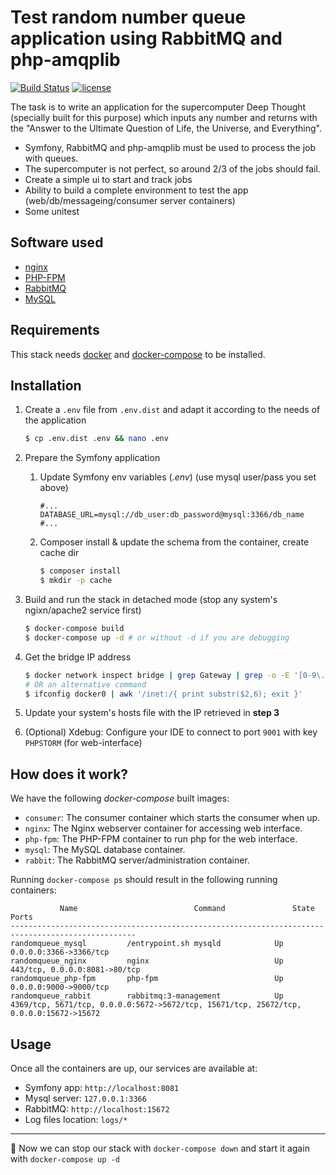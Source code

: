 # Test random number queue application using RabbitMQ and php-amqplib

[![Build Status](https://travis-ci.org/gtgt/randomqueue.svg?branch=master&style=flat-square)](https://travis-ci.org/gtgt/randomqueue)
[![license](https://img.shields.io/github/license/mashape/apistatus.svg?style=flat-square)](LICENSE)

The task is to write an application for the supercomputer Deep Thought (specially built for this purpose) which inputs any number and returns with the "Answer to the Ultimate Question of Life, the Universe, and Everything".

* Symfony, RabbitMQ and php-amqplib must be used to process the job with queues.
* The supercomputer is not perfect, so around 2/3 of the jobs should fail.
* Create a simple ui to start and track jobs
* Ability to build a complete environment to test the app  (web/db/messageing/consumer server containers)
* Some unitest

## Software used

* [nginx](https://nginx.org/)
* [PHP-FPM](https://php-fpm.org/)
* [RabbitMQ](https://www.rabbitmq.com/)
* [MySQL](https://www.mysql.com/)

## Requirements

This stack needs [docker](https://www.docker.com/) and [docker-compose](https://docs.docker.com/compose/) to be installed.

## Installation

1. Create a `.env` file from `.env.dist` and adapt it according to the needs of the application

    ```sh
    $ cp .env.dist .env && nano .env
    ```
2. Prepare the Symfony application
    1. Update Symfony env variables (*.env*) (use mysql user/pass you set above)

        ```
        #...
        DATABASE_URL=mysql://db_user:db_password@mysql:3366/db_name
        #...
        ```

    2. Composer install & update the schema from the container, create cache dir

        ```sh
        $ composer install
        $ mkdir -p cache
        ```
3. Build and run the stack in detached mode (stop any system's ngixn/apache2 service first)

    ```sh
    $ docker-compose build
    $ docker-compose up -d # or without -d if you are debugging 
    ```

4. Get the bridge IP address

    ```sh
    $ docker network inspect bridge | grep Gateway | grep -o -E '[0-9\.]+'
    # OR an alternative command
    $ ifconfig docker0 | awk '/inet:/{ print substr($2,6); exit }'
    ```

5. Update your system's hosts file with the IP retrieved in **step 3**
6. (Optional) Xdebug: Configure your IDE to connect to port `9001` with key `PHPSTORM` (for web-interface)

## How does it work?

We have the following *docker-compose* built images:

* `consumer`: The consumer container which starts the consumer when up.
* `nginx`: The Nginx webserver container for accessing web interface.
* `php-fpm`: The PHP-FPM container to run php for the web interface.
* `mysql`: The MySQL database container.
* `rabbit`: The RabbitMQ server/administration container.

Running `docker-compose ps` should result in the following running containers:

```
           Name                          Command               State              Ports
--------------------------------------------------------------------------------------------------
randomqueue_mysql         /entrypoint.sh mysqld            Up      0.0.0.0:3366->3366/tcp
randomqueue_nginx         nginx                            Up      443/tcp, 0.0.0.0:8081->80/tcp
randomqueue_php-fpm       php-fpm                          Up      0.0.0.0:9000->9000/tcp
randomqueue_rabbit        rabbitmq:3-management            Up      4369/tcp, 5671/tcp, 0.0.0.0:5672->5672/tcp, 15671/tcp, 25672/tcp, 0.0.0.0:15672->15672
```

## Usage

Once all the containers are up, our services are available at:

* Symfony app: `http://localhost:8081`
* Mysql server: `127.0.0.1:3366`
* RabbitMQ: `http://localhost:15672`
* Log files location: `logs/*`
---

:tada: Now we can stop our stack with `docker-compose down` and start it again with `docker-compose up -d`
